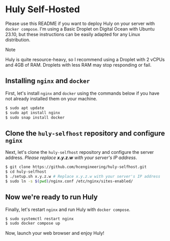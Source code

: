 # Huly Self-Hosted

Please use this README if you want to deploy Huly on your server with `docker compose`. I'm using a Basic Droplet on Digital Ocean with Ubuntu 23.10, but these instructions can be easily adapted for any Linux distribution.

> [!NOTE]
> Huly is quite resource-heavy, so I recommend using a Droplet with 2 vCPUs and 4GB of RAM. Droplets with less RAM may stop responding or fail.

## Installing `nginx` and `docker`

First, let's install `nginx` and `docker` using the commands below if you have not already installed them on your machine.

```bash
$ sudo apt update
$ sudo apt install nginx
$ sudo snap install docker
```

## Clone the `huly-selfhost` repository and configure `nginx`

Next, let's clone the `huly-selfhost` repository and configure the server address. _Please replace **x.y.z.w** with your server's IP address_.

```bash
$ git clone https://github.com/hcengineering/huly-selfhost.git
$ cd huly-selfhost
$ ./setup.sh x.y.z.w # Replace x.y.z.w with your server's IP address
$ sudo ln -s $(pwd)/nginx.conf /etc/nginx/sites-enabled/
```

## Now we're ready to run Huly

Finally, let's restart `nginx` and run Huly with `docker compose`.

```bash
$ sudo systemctl restart nginx
$ sudo docker compose up
```

Now, launch your web browser and enjoy Huly!
